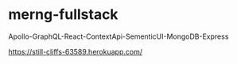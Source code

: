 # merng-fullstack
Apollo-GraphQL-React-ContextApi-SementicUI-MongoDB-Express

https://still-cliffs-63589.herokuapp.com/
